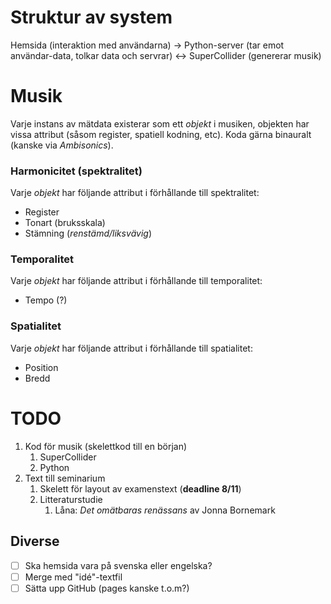 # Struktur av system
Hemsida (interaktion med användarna) -> Python-server (tar emot användar-data, tolkar data och servrar) <-> SuperCollider (genererar musik)

# Musik
Varje instans av mätdata existerar som ett *objekt* i musiken, objekten har vissa attribut (såsom register, spatiell kodning, etc). Koda gärna binauralt (kanske via *Ambisonics*).

### Harmonicitet (spektralitet)
Varje *objekt* har följande attribut i förhållande till spektralitet:

* Register
* Tonart (bruksskala)
* Stämning (*renstämd/liksvävig*)

### Temporalitet
Varje *objekt* har följande attribut i förhållande till temporalitet:

* Tempo (?)

### Spatialitet
Varje *objekt* har följande attribut i förhållande till spatialitet:

* Position
* Bredd


# TODO
1. Kod för musik (skelettkod till en början)
    1. SuperCollider
    1. Python
1. Text till seminarium 
	1. Skelett för layout av examenstext (**deadline 8/11**)
	1. Litteraturstudie
		1. Låna: *Det omätbaras renässans* av Jonna Bornemark

## Diverse
- [ ] Ska hemsida vara på svenska eller engelska? 
- [ ] Merge med "idé"-textfil 
- [ ] Sätta upp GitHub (pages kanske t.o.m?) 
